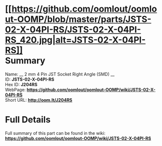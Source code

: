 
[[https://github.com/oomlout/oomlout-OOMP/blob/master/parts/JSTS-02-X-04PI-RS/JSTS-02-X-04PI-RS_420.jpg|alt=JSTS-02-X-04PI-RS]]     
Summary
=================
  
Name: __ 2 mm 4 Pin JST Socket Right Angle (SMD) __    
ID: __JSTS-02-X-04PI-RS__   
Hex ID: __J204RS__   
WebPage: __https://github.com/oomlout/oomlout-OOMP/wiki/JSTS-02-X-04PI-RS__   
Short URL: __http://oom.lt/J204RS__   

Full Details
==========================
Full summary of this part can be found in the wiki:   
__https://github.com/oomlout/oomlout-OOMP/wiki/JSTS-02-X-04PI-RS__    

